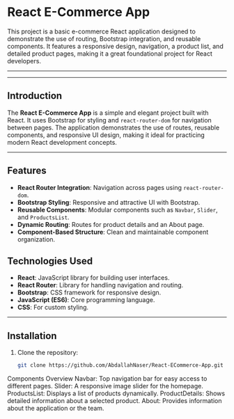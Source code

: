 # React E-Commerce App

This project is a basic e-commerce React application designed to demonstrate the use of routing, Bootstrap integration, and reusable components. It features a responsive design, navigation, a product list, and detailed product pages, making it a great foundational project for React developers.

---

---

## Introduction

The **React E-Commerce App** is a simple and elegant project built with React. It uses Bootstrap for styling and `react-router-dom` for navigation between pages. The application demonstrates the use of routes, reusable components, and responsive UI design, making it ideal for practicing modern React development concepts.

---

## Features

- **React Router Integration**: Navigation across pages using `react-router-dom`.
- **Bootstrap Styling**: Responsive and attractive UI with Bootstrap.
- **Reusable Components**: Modular components such as `Navbar`, `Slider`, and `ProductsList`.
- **Dynamic Routing**: Routes for product details and an About page.
- **Component-Based Structure**: Clean and maintainable component organization.



## Technologies Used

- **React**: JavaScript library for building user interfaces.
- **React Router**: Library for handling navigation and routing.
- **Bootstrap**: CSS framework for responsive design.
- **JavaScript (ES6)**: Core programming language.
- **CSS**: For custom styling.

---

## Installation

1. Clone the repository:
   ```bash
   git clone https://github.com/AbdallahNaser/React-ECommerce-App.git


Components Overview
Navbar: Top navigation bar for easy access to different pages.
Slider: A responsive image slider for the homepage.
ProductsList: Displays a list of products dynamically.
ProductDetails: Shows detailed information about a selected product.
About: Provides information about the application or the team.
